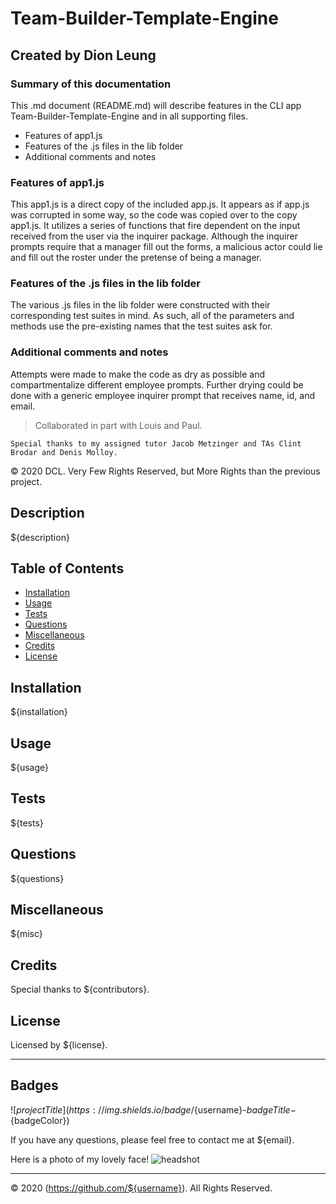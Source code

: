 # Team-Builder-Template-Engine

## Created by Dion Leung

### Summary of this documentation

This .md document (README.md) will describe features in the CLI app Team-Builder-Template-Engine and in all supporting files. 
* Features of app1.js 
* Features of the .js files in the lib folder
* Additional comments and notes

### Features of app1.js
This app1.js is a direct copy of the included app.js. It appears as if app.js was corrupted in some way, so the code was copied over to the copy app1.js. It utilizes a series of functions that fire dependent on the input received from the user via the inquirer package. Although the inquirer prompts require that a manager fill out the forms, a malicious actor could lie and fill out the roster under the pretense of being a manager.

### Features of the .js files in the lib folder
The various .js files in the lib folder were constructed with their corresponding test suites in mind. As such, all of the parameters and methods use the pre-existing names that the test suites ask for.

### Additional comments and notes
Attempts were made to make the code as dry as possible and compartmentalize different employee prompts. Further drying could be done with a generic employee inquirer prompt that receives name, id, and email.

> Collaborated in part with Louis and Paul.

```
Special thanks to my assigned tutor Jacob Metzinger and TAs Clint Brodar and Denis Molloy.
```

© 2020 DCL. Very Few Rights Reserved, but More Rights than the previous project.



## Description 

${description}

## Table of Contents

* [Installation](#installation)
* [Usage](#usage)
* [Tests](#tests)
* [Questions](#questions)
* [Miscellaneous](#miscellaneous)
* [Credits](#credits)
* [License](#license)


## Installation

${installation}

## Usage 

${usage}

## Tests

${tests}

## Questions

${questions}

## Miscellaneous

${misc}

## Credits

Special thanks to ${contributors}. 

## License

Licensed by ${license}.

---

## Badges

![${projectTitle}](https://img.shields.io/badge/${username}-${badgeTitle}-${badgeColor})

If you have any questions, please feel free to contact me at ${email}.

Here is a photo of my lovely face! ![headshot](${photoURL})

---
© 2020 (https://github.com/${username}). All Rights Reserved.
